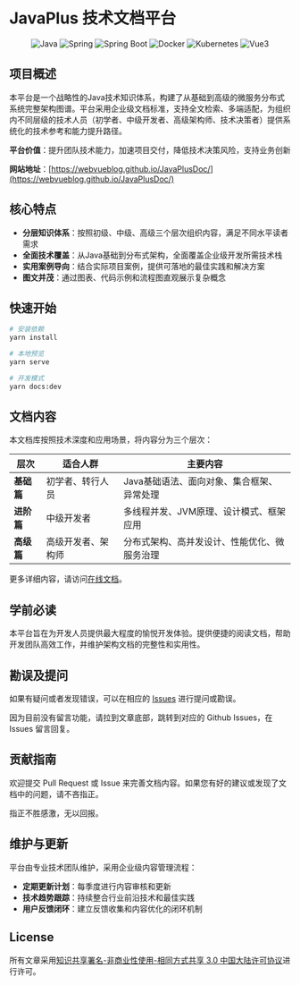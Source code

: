 # JavaPlus 技术文档平台

<p align="center">
  <img src="https://img.shields.io/badge/-Java-F78C40?logo=OpenJDK&logoColor=FFF" alt="Java" />
  <img src="https://img.shields.io/badge/-Spring-6DB33F?logo=Spring&logoColor=FFF" alt="Spring" />
  <img src="https://img.shields.io/badge/-Spring%20Boot-6DB33F?logo=Spring-Boot&logoColor=FFF" alt="Spring Boot" />
  <img src="https://img.shields.io/badge/-Docker-2496ED?logo=Docker&logoColor=FFF" alt="Docker" />
  <img src="https://img.shields.io/badge/-Kubernetes-326CE5?logo=Kubernetes&logoColor=FFF" alt="Kubernetes" />
  <img src="https://img.shields.io/badge/-Vue3-C0C0C0?logo=Vue.js&logoColor=4FC08D" alt="Vue3" />
</p>

## 项目概述

本平台是一个战略性的Java技术知识体系，构建了从基础到高级的微服务分布式系统完整架构图谱。平台采用企业级文档标准，支持全文检索、多端适配，为组织内不同层级的技术人员（初学者、中级开发者、高级架构师、技术决策者）提供系统化的技术参考和能力提升路径。

**平台价值**：提升团队技术能力，加速项目交付，降低技术决策风险，支持业务创新

**网站地址**：[https://webvueblog.github.io/JavaPlusDoc/](https://webvueblog.github.io/JavaPlusDoc/)

## 核心特点

- **分层知识体系**：按照初级、中级、高级三个层次组织内容，满足不同水平读者需求
- **全面技术覆盖**：从Java基础到分布式架构，全面覆盖企业级开发所需技术栈
- **实用案例导向**：结合实际项目案例，提供可落地的最佳实践和解决方案
- **图文并茂**：通过图表、代码示例和流程图直观展示复杂概念

## 快速开始

```bash
# 安装依赖
yarn install

# 本地预览
yarn serve

# 开发模式
yarn docs:dev
```

## 文档内容

本文档库按照技术深度和应用场景，将内容分为三个层次：

| 层次 | 适合人群 | 主要内容 |
|------|---------|----------|
| **基础篇** | 初学者、转行人员 | Java基础语法、面向对象、集合框架、异常处理 |
| **进阶篇** | 中级开发者 | 多线程并发、JVM原理、设计模式、框架应用 |
| **高级篇** | 高级开发者、架构师 | 分布式架构、高并发设计、性能优化、微服务治理 |

更多详细内容，请访问[在线文档](https://webvueblog.github.io/JavaPlusDoc/)。

## 学前必读

本平台旨在为开发人员提供最大程度的愉悦开发体验。提供便捷的阅读文档，帮助开发团队高效工作，并维护架构文档的完整性和实用性。

## 勘误及提问

如果有疑问或者发现错误，可以在相应的 [Issues](https://github.com/webVueBlog/JavaPlusDoc/issues) 进行提问或勘误。

因为目前没有留言功能，请拉到文章底部，跳转到对应的 Github Issues，在 Issues 留言回复。

## 贡献指南

欢迎提交 Pull Request 或 Issue 来完善文档内容。如果您有好的建议或发现了文档中的问题，请不吝指正。

指正不胜感激，无以回报。

## 维护与更新

平台由专业技术团队维护，采用企业级内容管理流程：

- **定期更新计划**：每季度进行内容审核和更新
- **技术趋势跟踪**：持续整合行业前沿技术和最佳实践
- **用户反馈闭环**：建立反馈收集和内容优化的闭环机制

## License

所有文章采用[知识共享署名-非商业性使用-相同方式共享 3.0 中国大陆许可协议](http://creativecommons.org/licenses/by-nc-sa/3.0/cn/)进行许可。
